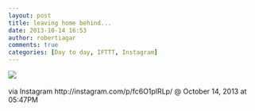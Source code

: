 ```yaml
---
layout: post
title: leaving home behind...
date: 2013-10-14 16:53
author: robertiagar
comments: true
categories: [Day to day, IFTTT, Instagram]
---
```

<div><img src='http://distilleryimage5.s3.amazonaws.com/9878646434df11e3895b22000aeb0c02_8.jpg' /><br /><br /><div>via Instagram http://instagram.com/p/fc6O1pIRLp/ @ October 14, 2013 at 05:47PM</div><br /></div>
